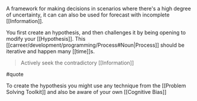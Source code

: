 A framework for making decisions in scenarios where there's a high degree of uncertainty, it can can also be used for forecast with incomplete [[Information]].

You first create an hypothesis, and then challenges it by being opening to modify your [[Hypothesis]]. This [[carreer/development/programming/Process#Noun|Process]] should be iterative and happen many [[time]]s.

> Actively seek the contradictory [[Information]]

#quote

To create the hypothesis you might use any technique from the [[Problem Solving Toolkit]] and also be aware of your own [[Cognitive Bias]]
